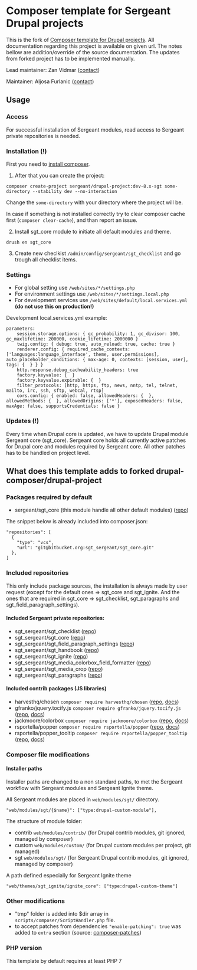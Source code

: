 # Composer template for Sergeant Drupal projects

This is the fork of [Composer template for Drupal projects](https://github.com/drupal-composer/drupal-project). All documentation regarding this project
is available on given url. The notes bellow are addition/override of the source
documentation. The updates from forked project has to be implemented manually.

Lead maintainer: Zan Vidmar ([contact](mailto:zan.vidmar@sergeant.agency))

Maintainer: Aljosa Furlanic ([contact](mailto:aljosa.furlanic@sergeant.agency))

## Usage

### Access
For successful installation of Sergeant modules, read access to Sergeant private repositories is needed.

### Installation (!)
First you need to [install composer](https://getcomposer.org/doc/00-intro.md#installation-linux-unix-osx).

1. After that you can create the project:

```
composer create-project sergeant/drupal-project:dev-8.x-sgt some-directory --stability dev --no-interaction
```
Change the `some-directory` with your directory where the project will be. 

In case if something is not installed correctly try to clear composer cache first (`composer clear-cache`), and than report an issue.

2. Install sgt_core module to initiate all default modules and theme.

```
drush en sgt_core
```
3. Create new checlkist `/admin/config/sergeant/sgt_checklist` and go trough all checklist items.

### Settings 
- For global setting use `/web/sites/*/settings.php`
- For environment settings use `/web/sites/*/settings.local.php`
- For development services use `/web/sites/default/local.services.yml` **(do not use this on production!)**

Development local.services.yml example:
```
parameters:
    session.storage.options: { gc_probability: 1, gc_divisor: 100, gc_maxlifetime: 200000, cookie_lifetime: 2000000 }
    twig.config: { debug: true, auto_reload: true, cache: true }
    renderer.config: { required_cache_contexts: ['languages:language_interface', theme, user.permissions], auto_placeholder_conditions: { max-age: 0, contexts: [session, user], tags: {  } } }
    http.response.debug_cacheability_headers: true
    factory.keyvalue: {  }
    factory.keyvalue.expirable: {  }
    filter_protocols: [http, https, ftp, news, nntp, tel, telnet, mailto, irc, ssh, sftp, webcal, rtsp]
    cors.config: { enabled: false, allowedHeaders: {  }, allowedMethods: {  }, allowedOrigins: ['*'], exposedHeaders: false, maxAge: false, supportsCredentials: false }
```

### Updates (!)
Every time when Drupal core is updated, we have to update Drupal module 
Sergeant core (sgt_core). Sergeant core holds all currently active patches
for Drupal core and modules required by Sergeant core. All other patches has
to be handled on project level.

## What does this template adds to forked drupal-composer/drupal-project

### Packages required by default
- sergeant/sgt_core (this module handle all other default modules) ([repo](https://bitbucket.org/sgt_sergeant/sgt_core/))

The snippet below is already included into composer.json:
```
"repositories": [
  {
    "type": "vcs",
    "url": "git@bitbucket.org:sgt_sergeant/sgt_core.git"
  },
]
```

### Included repositories
This only include package sources, the installation is always made by user 
request (except for the default ones => sgt_core and sgt_ignite. And the ones that are required in sgt_core => sgt_checklist, sgt_paragraphs and sgt_field_paragraph_settings).

#### Included Sergeant private repositories:
- sgt_sergeant/sgt_checklist ([repo](https://bitbucket.org/sgt_sergeant/sgt_checklist/))
- sgt_sergeant/sgt_core ([repo](https://bitbucket.org/sgt_sergeant/sgt_core/))
- sgt_sergeant/sgt_field_paragraph_settings ([repo](https://bitbucket.org/sgt_sergeant/sgt_field_paragraph_settings/))
- sgt_sergeant/sgt_handbook ([repo](https://bitbucket.org/sgt_sergeant/sgt_handbook/))
- sgt_sergeant/sgt_ignite ([repo](https://bitbucket.org/sgt_sergeant/sgt_ignite/))
- sgt_sergeant/sgt_media_colorbox_field_formatter ([repo](https://bitbucket.org/sgt_sergeant/sgt_media_colorbox_field_formatter/))
- sgt_sergeant/sgt_media_crop ([repo](https://bitbucket.org/sgt_sergeant/sgt_media_crop/))
- sgt_sergeant/sgt_paragraphs ([repo](https://bitbucket.org/sgt_sergeant/sgt_paragraphs/))

#### Included contrib packages (JS libraries)
- harvesthq/chosen `composer require harvesthq/chosen` ([repo](https://github.com/harvesthq/chosen), [docs](https://harvesthq.github.io/chosen/)) 
- gfranko/jquery.tocify.js `composer require gfranko/jquery.tocify.js` ([repo](https://github.com/gfranko/jquery.tocify.js), [docs](http://gregfranko.com/jquery.tocify.js/))
- jackmoore/colorbox `composer require jackmoore/colorbox` ([repo](https://github.com/jackmoore/colorbox), [docs](http://www.jacklmoore.com/colorbox/guide/))
- rsportella/popper `composer require rsportella/popper` ([repo](https://github.com/FezVrasta/popper.js), [docs](https://popper.js.org/))
- rsportella/popper_tooltip `composer require rsportella/popper_tooltip` ([repo](https://github.com/FezVrasta/popper.js), [docs](https://popper.js.org/tooltip-examples.html))
### Composer file modifications

#### Installer paths

Installer paths are changed to a non standard paths, to met the Sergeant 
workflow with Sergeant modules and Sergeant Ignite theme.

All Sergeant modules are placed in `web/modules/sgt/` directory.
```
"web/modules/sgt/{$name}": ["type:drupal-custom-module"],
```
The structure of module folder:
- contrib `web/modules/contrib/` (for Drupal contrib modules, git ignored, managed by composer)
- custom `web/modules/custom/` (for Drupal custom modules per project, git managed)
- sgt `web/modules/sgt/` (for Sergeant Drupal contrib modules, git ignored, managed by composer)

A path defined especially for Sergeant Ignite theme
```
"web/themes/sgt_ignite/ignite_core": ["type:drupal-custom-theme"]
```

### Other modifications

- "tmp" folder is added into $dir array in `scripts/composer/ScriptHandler.php` file.
- to accept patches from dependencies `"enable-patching": true` was added to `extra` section (source: [composer-patches](https://github.com/cweagans/composer-patches#allowing-patches-to-be-applied-from-dependencies))

### PHP version
This template by default requires at least PHP 7

